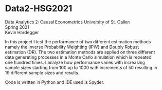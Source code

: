 # Data2-HSG2021
Data Analytics 2: Causal Econometrics 
University of St. Gallen  
Spring 2021  
Kevin Hardegger

In this project I test the performance of two different estimation methods namely the Inverse Probability Weighting (IPW) and Doubly Robust estimation (DR). The two estimation methods are applied on three different data generating processes in a Monte Carlo simulation which is repeated one hundred times. I analyze how performance varies with increasing sample sizes starting from 100 up to 1000 with increments of 50 resulting in 19 different sample sizes and results. 

Code is written in Python and IDE used is Spyder.
